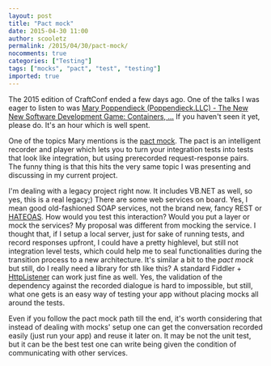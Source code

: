 ```yaml
---
layout: post
title: "Pact mock"
date: 2015-04-30 11:00
author: scooletz
permalink: /2015/04/30/pact-mock/
nocomments: true
categories: ["Testing"]
tags: ["mocks", "pact", "test", "testing"]
imported: true
---
```


The 2015 edition of CraftConf ended a few days ago. One of the talks I was eager to listen to was [Mary Poppendieck (Poppendieck.LLC) - The New New Software Development Game: Containers, ...](http://www.ustream.tv/recorded/61477219) If you haven't seen it yet, please do. It's an hour which is well spent.

One of the topics Mary mentions is the [pact mock](https://github.com/realestate-com-au/pact). The pact is an intelligent recorder and player which lets you to turn your integration tests into tests that look like integration, but using prerecorded request-response pairs. The funny thing is that this hits the very same topic I was presenting and discussing in my current project.

I'm dealing with a legacy project right now. It includes VB.NET as well, so yes, this is a real legacy;) There are some web services on board. Yes, I mean good old-fashioned SOAP services, not the brand new, fancy REST or [HATEOAS](http://en.wikipedia.org/wiki/HATEOAS). How would you test this interaction? Would you put a layer or mock the services? My proposal was different from mocking the service. I thought that, if I setup a local server, just for sake of running tests, and record responses upfront, I could have a pretty highlevel, but still not integration level tests, which could help me to seal functionalities during the transition process to a new architecture. It's similar a bit to the *pact mock* but still, do I really need a library for sth like this? A standard Fiddler + [HttpListener](https://msdn.microsoft.com/en-us/library/system.net.httplistener%28v=vs.110%29.aspx) can work just fine as well. Yes, the validation of the dependency against the recorded dialogue is hard to impossible, but still, what one gets is an easy way of testing your app without placing mocks all around the tests.

Even if you follow the pact mock path till the end, it's worth considering that instead of dealing with mocks' setup one can get the conversation recorded easily (just run your app) and reuse it later on. It may be not the unit test, but it can be the best test one can write being given the condition of communicating with other services.
